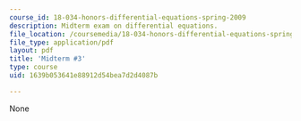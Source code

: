 ```yaml
---
course_id: 18-034-honors-differential-equations-spring-2009
description: Midterm exam on differential equations.
file_location: /coursemedia/18-034-honors-differential-equations-spring-2009/1639b053641e88912d54bea7d2d4087b_MIT18_034s09_exam03_midterm03.pdf
file_type: application/pdf
layout: pdf
title: 'Midterm #3'
type: course
uid: 1639b053641e88912d54bea7d2d4087b

---
```

None